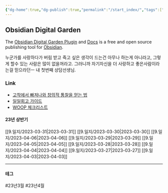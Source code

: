 ```yaml
---
{"dg-home":true,"dg-publish":true,"permalink":"/start_index/","tags":["gardenEntry"],"dgPassFrontmatter":true}
---
```



## Obsidian Digital Garden
The [Obsidian Digital Garden Plugin](https://github.com/oleeskild/obsidian-digital-garden) and [Docs](https://dg-docs.ole.dev/)  is a free and open source publishing tool for [Obsidian](https://obsidian.md/).

누군가를 사랑하다가 버림 받고 죽고 싶은 생각이 드는건 아무나 하는게 아니라고,  그렇게 할수 있는 사람은 많이 없을꺼라고. 그러니까 자기자신을 더 사랑하고 좋은사람이라는걸 믿으라던ㅡ 내 첫번째 상담선생님.

### Link
- [고착에서 빠져나와 창의적 통찰을 얻는 법](https://twinstae.github.io/fixation-to-insight/)
- [일일회고 가이드](https://twinstae.github.io/daily-review-guide/)
- [WOOP 체크리스트](https://dawn-bulb-f4b.notion.site/WOOP-3dee3143b2554dbda0aea18a4d1b2b26)



#### 23년 상반기
[[9.일지/2023-03-31\|2023-03-31]] 
[[9.일지/2023-03-30\|2023-03-30]] [[9.일지/2023-04-06\|2023-04-06]]
[[9.일지/2023-03-29\|2023-03-29]] [[9.일지/2023-04-05\|2023-04-05]]
[[9.일지/2023-03-28\|2023-03-28]] [[9.일지/2023-04-04\|2023-04-04]]
[[9.일지/2023-03-27\|2023-03-27]] [[9.일지/2023-04-03\|2023-04-03]]



---

#### 테그

#23년3월 #23년4월 